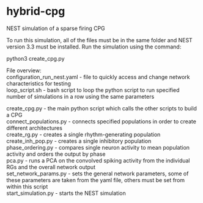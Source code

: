# hybrid-cpg
NEST simulation of a sparse firing CPG

To run this simulation, all of the files must be in the same folder and NEST version 3.3 must be installed. Run the simulation using the command:

python3 create_cpg.py

File overview:<br>
configuration_run_nest.yaml - file to quickly access and change network characteristics for testing<br>
loop_script.sh - bash script to loop the python script to run specified number of simulations in a row using the same parameters<br>

create_cpg.py - the main python script which calls the other scripts to build a CPG<br>
connect_populations.py - connects specified populations in order to create different architectures<br>
create_rg.py - creates a single rhythm-generating population<br>
create_inh_pop.py - creates a single inhibitory population<br>
phase_ordering.py - compares single neuron activity to mean population activity and orders the output by phase<br>
pca.py - runs a PCA on the convolved spiking activity from the individual RGs and the overall network output<br>
set_network_params.py - sets the general network parameters, some of these parameters are taken from the yaml file, others must be set from within this script<br>
start_simulation.py - starts the NEST simulation
